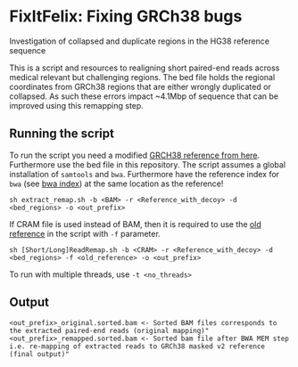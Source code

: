 # FixItFelix: Fixing GRCh38 bugs
Investigation of collapsed and duplicate regions in the HG38 reference sequence

This is a script and resources to realigning short paired-end reads across medical relevant but challenging regions. The bed file holds the regional coordinates from GRCh38 regions that are either wrongly duplicated or collapsed. As such these errors impact ~4.1Mbp of sequence that can be improved using this remapping step.


## Running the script
To run the script you need a modified [GRCH38 reference from here](https://bcm.box.com/s/xi95ahgzrw86pvogm7sdwl0ppn49i5dn). Furthermore use the bed file in this repository. The script assumes a global installation of `samtools` and `bwa`. Furthermore have the reference index for `bwa` (see [bwa index](http://bio-bwa.sourceforge.net/bwa.shtml))  at the same location as the reference! 

    sh extract_remap.sh -b <BAM> -r <Reference_with_decoy> -d <bed_regions> -o <out_prefix>
    
 If CRAM file is used instead of BAM, then it is required to use the [old reference](https://bcm.box.com/s/ym4x3z61ib4okbguy7zn8lre8uo6mcxz) in the script with `-f` parameter.
 
    sh [Short/Long]ReadRemap.sh -b <CRAM> -r <Reference_with_decoy> -d <bed_regions> -f <old_reference> -o <out_prefix>
    
 To run with multiple threads, use `-t <no_threads>`
    
## Output

    <out_prefix>_original.sorted.bam <- Sorted BAM files corresponds to the extracted paired-end reads (original mapping)"
    <out_prefix>_remapped.sorted.bam <- Sorted bam file after BWA MEM step i.e. re-mapping of extracted reads to GRCh38 masked v2 reference (final output)"
